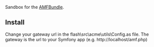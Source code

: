 Sandbox for the [AMFBundle][1].

Install
-------

Change your gateway url in the flash\src\acme\utils\Config.as file.
The gateway is the url to your Symfony app (e.g. http://localhost/amf.php)

[1]: https://github.com/tecbot/AMFBundle